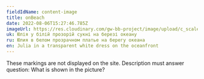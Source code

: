 ```yaml
---
fieldIdName: content-image
title: onBeach
date: 2022-08-06T15:27:46.785Z
imageUrl: https://res.cloudinary.com/gw-bb-project/image/upload/c_scale,f_auto,q_auto/v1660833544/content-photo/onBeach_l1n4e2.jpg
uk: Юлія у білій прозорій сукні на березі океану
ru: Юлия в белом прозрачном платье на берегу океана
en: Julia in a transparent white dress on the oceanfront
---
```


These markings are not displayed on the site. Description must answer question:
What is shown in the picture?
